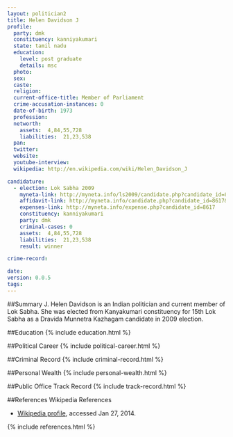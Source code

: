 ```yaml
---
layout: politician2
title: Helen Davidson J
profile: 
  party: dmk
  constituency: kanniyakumari
  state: tamil nadu
  education: 
    level: post graduate
    details: msc
  photo: 
  sex: 
  caste: 
  religion: 
  current-office-title: Member of Parliament
  crime-accusation-instances: 0
  date-of-birth: 1973
  profession: 
  networth: 
    assets:  4,84,55,728
    liabilities:  21,23,538
  pan: 
  twitter: 
  website: 
  youtube-interview: 
  wikipedia: http://en.wikipedia.com/wiki/Helen_Davidson_J

candidature: 
  - election: Lok Sabha 2009
    myneta-link: http://myneta.info/ls2009/candidate.php?candidate_id=8617
    affidavit-link: http://myneta.info/candidate.php?candidate_id=8617&scan=original
    expenses-link: http://myneta.info/expense.php?candidate_id=8617
    constituency: kanniyakumari 
    party: dmk
    criminal-cases: 0
    assets:  4,84,55,728
    liabilities:  21,23,538
    result: winner 

crime-record: 

date: 
version: 0.0.5
tags: 
---
```

##Summary
J. Helen Davidson is an Indian politician and current member of Lok Sabha. She was elected from Kanyakumari constituency for 15th Lok Sabha as a Dravida Munnetra Kazhagam candidate in 2009 election.


##Education
{% include education.html %}


##Political Career
{% include political-career.html %}


##Criminal Record
{% include criminal-record.html %}


##Personal Wealth
{% include personal-wealth.html %}


##Public Office Track Record
{% include track-record.html %}


##References
Wikipedia References
- [Wikipedia profile]({{page.profile.wikipedia}}), accessed Jan 27, 2014.



{% include references.html %}